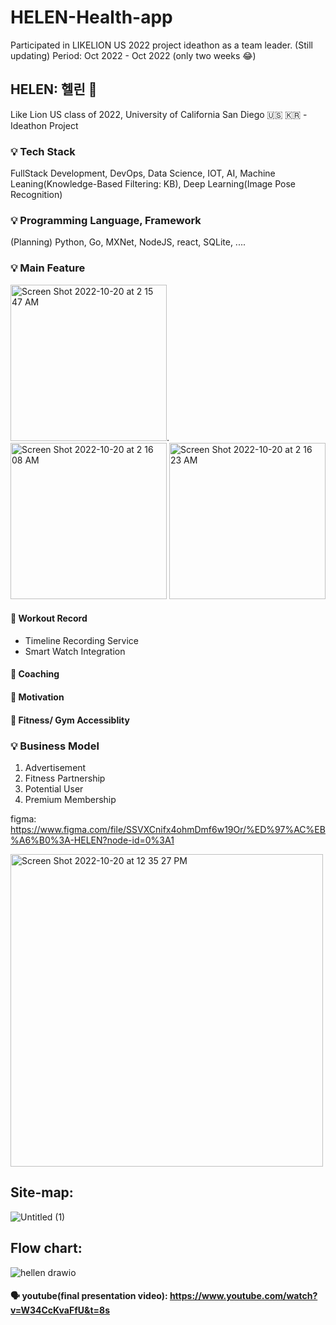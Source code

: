 # HELEN-Health-app
Participated in LIKELION US 2022 project ideathon as a team leader. (Still updating)
Period: Oct 2022 - Oct 2022 (only two weeks 😂)

## HELEN: 헬린 🦁

Like Lion US class of 2022, University of California San Diego 🇺🇸 🇰🇷 - Ideathon Project



### 💡 Tech Stack

FullStack Development, DevOps, Data Science, IOT, AI,
Machine Leaning(Knowledge-Based Filtering: KB), 
Deep Learning(Image Pose Recognition)



### 💡 Programming Language, Framework

(Planning) Python, Go, MXNet, NodeJS, react, SQLite, .... 




### 💡 Main Feature 

<img width="250" alt="Screen Shot 2022-10-20 at 2 15 47 AM" src="https://user-images.githubusercontent.com/88092102/196908519-8323cfb6-3c43-4edf-8dd1-dbadad15596a.png">.    <img width="250" alt="Screen Shot 2022-10-20 at 2 16 08 AM" src="https://user-images.githubusercontent.com/88092102/196908565-5cd96154-996a-4dac-a976-87e2343da5b9.png">      <img width="250" alt="Screen Shot 2022-10-20 at 2 16 23 AM" src="https://user-images.githubusercontent.com/88092102/196908580-ffd90b90-cce0-4b25-acc5-5341697e8a99.png">

#### 📍 Workout Record
- Timeline Recording Service
- Smart Watch Integration 



#### 📍 Coaching



#### 📍 Motivation


#### 📍 Fitness/ Gym Accessiblity





### 💡 Business Model

1. Advertisement
2. Fitness Partnership
3. Potential User
4. Premium Membership



figma: https://www.figma.com/file/SSVXCnifx4ohmDmf6w19Or/%ED%97%AC%EB%A6%B0%3A-HELEN?node-id=0%3A1

<img width="500" alt="Screen Shot 2022-10-20 at 12 35 27 PM" src="https://user-images.githubusercontent.com/88092102/197041498-aa3124be-41b3-455d-8f70-542a469edf2c.png">



Site-map:
---
![Untitled (1)](https://user-images.githubusercontent.com/88092102/196915057-bff44136-222a-4e39-8f8e-079195865e29.png)

Flow chart: 
---
![hellen drawio](https://user-images.githubusercontent.com/88092102/196915092-e7a77f92-5a62-4428-89cf-fd0f20c2953c.png)



#### 🗣 youtube(final presentation video): https://www.youtube.com/watch?v=W34CcKvaFfU&t=8s
